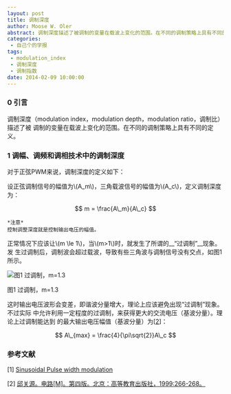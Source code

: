 ```yaml
---
layout: post
title: 调制深度
author: Moose W. Oler
abstract: 调制深度描述了被调制的变量在载波上变化的范围。在不同的调制策略上具有不同的定义。
categories: 
 - 自己个的学报
tags: 
 - modulation_index
 - 调制深度
 - 调制指数
date: 2014-02-09 10:00:00
---
```


### 0 引言

调制深度（modulation index，modulation depth，modulation ratio，调制比）描述了被
调制的变量在载波上变化的范围。在不同的调制策略上具有不同的定义。

### 1 调幅、调频和调相技术中的调制深度

对于正弦PWM来说，调制深度的定义如下：

设正弦调制信号的幅值为\\(A\_m\\)，三角载波信号的幅值为\\(A\_c\\)，定义调制深度为：

$$
m = \frac{A\_m}{A\_c}
$$

    *注意*
    控制调整深度就是控制输出电压的幅值。

正常情况下应该让\\(m \le 1\\)，当\\(m>1\\)时，就发生了所谓的__“过调制”__现象。发
生过调制后，调制波会超过载波，导致有些三角波与调制信号没有交点，如图1所示。

![图1 过调制，m=1.3](http://c.hiphotos.bdimg.com/album/s%3D550%3Bq%3D90%3Bc%3Dxiangce%2C100%2C100/sign=9b1f4b67324e251fe6f7e4fd97bdb82a/960a304e251f95ca0be37bebcb177f3e6709525d.jpg?referer=884d0c7b0b24ab18b901d4079e33&x=.jpg "图1 过调制，m=1.3")

图1 过调制，m=1.3

这时输出电压波形会变差，即谐波分量增大，理论上应该避免出现“过调制”现象。不过实际
中允许利用一定程度的过调制，来获得更大的交流电压（基波分量）。理论上过调制能达到
的最大输出电压幅值（基波分量）为\[[2]\]：

$$
A\_{max} = \frac{4}{\pi\sqrt{2}}A\_c
$$

### 参考文献
\[1\] [Sinusoidal Pulse width modulation][1]

\[2\] [邱关源。电路\[M\]。第四版。北京：高等教育出版社，1999:266-268。][2]

[1]: http://educypedia.karadimov.info/library/spwm.pdf "Sinusoidal Pulse width modulation"
[2]: http://no.such.link "邱关源。电路[M]。第四版。北京：高等教育出版社，1999:266-268。"
